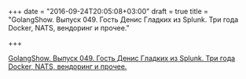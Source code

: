 +++
date = "2016-09-24T20:05:08+03:00"
draft = true
title = "GolangShow. Выпуск 049. Гость Денис Гладких из Splunk. Три года Docker, NATS, вендоринг и прочее."

+++

<p><a href="http://golangshow.com/episode/2016/03-24-049/">GolangShow. Выпуск 049. Гость Денис Гладких из Splunk. Три года Docker, NATS, вендоринг и прочее.</a></p>
